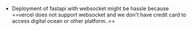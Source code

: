 - Deployment of fastapi with websocket might be hassle because ==vercel does not support websocket and we don't have credit card to access digital ocean or other platform..==
